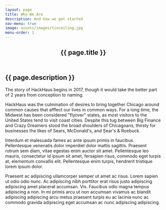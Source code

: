 ```yaml
---
layout: page
title: Who We Are
description: And how we got started
nav-menu: true
image: assets/images/tinceiling.jpg
menu-order: 1
---
```


<!-- Main -->
<div id="main" class="alt">

<!-- One -->
<section id="one">
	<div class="inner">
		<header class="major">
			<h1>{{ page.title }}</h1>
		</header>

<!-- Content -->
<h2 id="content">{{ page.description }}</h2>

<p>
The story of HackHaus begins in 2017, though it would take the better part of 2 years from conception to naming.
</p>
<p>
HackHaus was the culmination of desires to bring together Chicago around common causes that afffect our lives in common ways. For a long time, the Midwest has been considered "flyover" states, as most visitors to the United States tend to visit coast cities. Despite this tug between Big Finance and Crazy Dreamers stood the broad shoulders of Chicagoans, thirsty for businesses the likes of Sears, McDonald's, and Sear's &amp; Roebuck.
</p>
<p>
Interdum et malesuada fames ac ante ipsum primis in faucibus. Pellentesque venenatis dolor imperdiet dolor mattis sagittis. Praesent rutrum sem diam, vitae egestas enim auctor sit amet. Pellentesque leo mauris, consectetur id ipsum sit amet, fersapien risus, commodo eget turpis at, elementum convallis elit. Pellentesque enim turpis, hendrerit tristique lorem ipsum dolor.
</p>
<p>Praesent ac adipiscing ullamcorper semper ut amet ac risus. Lorem sapien ut odio odio nunc. Ac adipiscing nibh porttitor erat risus justo adipiscing adipiscing amet placerat accumsan. Vis. Faucibus odio magna tempus adipiscing a non. In mi primis arcu ut non accumsan vivamus ac blandit adipiscing adipiscing arcu metus praesent turpis eu ac lacinia nunc ac commodo gravida adipiscing eget accumsan ac nunc adipiscing adipiscing.</p>


</div>
</section>

</div>
